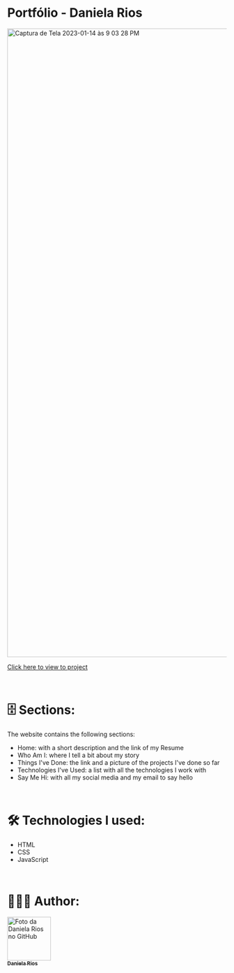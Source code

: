 # Portfólio - Daniela Rios

<img width="1440" alt="Captura de Tela 2023-01-14 às 9 03 28 PM" src="https://user-images.githubusercontent.com/108156982/212502477-43528549-cf1f-46e5-a8d2-45a3e3bbdc9a.png">


<a href="https://danirioss.github.io/profile/">Click here to view to project</a>

</br>

# 🗄️ Sections:

The website contains the following sections:
- Home: with a short description and the link of my Resume
- Who Am I: where I tell a bit about my story
- Things I've Done: the link and a picture of the projects I've done so far
- Technologies I've Used: a list with all the technologies I work with
- Say Me Hi: with all my social media and my email to say hello

</br>

# 🛠️ Technologies I used:

- HTML
- CSS
- JavaScript

</br>

# 🧘🏼‍♀ Author:

<a href="#">
  <img src="https://avatars.githubusercontent.com/u/108156982?v=4" width="100px;" alt="Foto da Daniela Rios no GitHub"/><br>
  <sub>
    <b>Daniela Rios</b>
  </sub>
</a>
